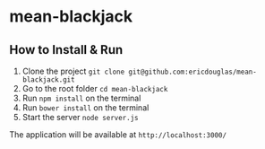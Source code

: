 # mean-blackjack

## How to Install & Run

1. Clone the project `git clone git@github.com:ericdouglas/mean-blackjack.git`
1. Go to the root folder `cd mean-blackjack`
1. Run `npm install` on the terminal
1. Run `bower install` on the terminal
1. Start the server `node server.js`

The application will be available at `http://localhost:3000/`